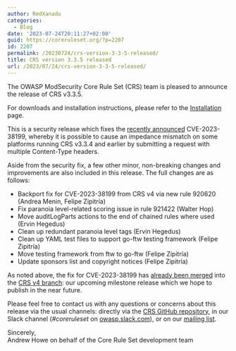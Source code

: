 ```yaml
---
author: RedXanadu
categories:
  - Blog
date: '2023-07-24T20:11:27+02:00'
guid: https://coreruleset.org/?p=2207
id: 2207
permalink: /20230724/crs-version-3-3-5-released/
title: CRS version 3.3.5 released
url: /2023/07/24/crs-version-3-3-5-released/
---
```



The OWASP ModSecurity Core Rule Set (CRS) team is pleased to announce the release of CRS v3.3.5.

For downloads and installation instructions, please refer to the [Installation](https://coreruleset.org/installation/) page.

This is a security release which fixes the [recently announced](https://coreruleset.org/20230717/cve-2023-38199-multiple-content-type-headers/) CVE-2023-38199, whereby it is possible to cause an impedance mismatch on some platforms running CRS v3.3.4 and earlier by submitting a request with multiple Content-Type headers.

Aside from the security fix, a few other minor, non-breaking changes and improvements are also included in this release. The full changes are as follows:

- Backport fix for CVE-2023-38199 from CRS v4 via new rule 920620 (Andrea Menin, Felipe Zipitría)
- Fix paranoia level-related scoring issue in rule 921422 (Walter Hop)
- Move auditLogParts actions to the end of chained rules where used (Ervin Hegedus)
- Clean up redundant paranoia level tags (Ervin Hegedus)
- Clean up YAML test files to support go-ftw testing framework (Felipe Zipitría)
- Move testing framework from ftw to go-ftw (Felipe Zipitría)
- Update sponsors list and copyright notices (Felipe Zipitría)

As noted above, the fix for CVE-2023-38199 has [already been merged](https://github.com/coreruleset/coreruleset/pull/3237) into the [CRS v4 branch](https://github.com/coreruleset/coreruleset/tree/v4.0/dev): our upcoming milestone release which we hope to publish in the near future.

Please feel free to contact us with any questions or concerns about this release via the usual channels: directly via the [CRS GitHub repository](https://github.com/coreruleset/coreruleset), in our Slack channel (*\#coreruleset* on [owasp.slack.com](https://owasp.slack.com/)), or on our [mailing list](https://groups.google.com/a/owasp.org/g/modsecurity-core-rule-set-project).

Sincerely,  
Andrew Howe on behalf of the Core Rule Set development team
